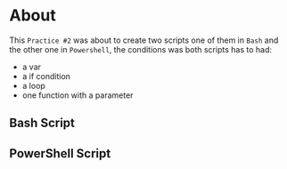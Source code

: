 # About
This `Practice #2` was about to create two scripts one of them in `Bash` and the other one in `Powershell`, the conditions was both scripts has to had:
* a var
* a if condition
* a loop
* one function with a parameter 

## Bash Script

## PowerShell Script

